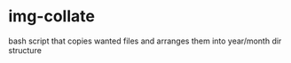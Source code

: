 # img-collate
bash  script that copies wanted files and arranges them into year/month dir structure
